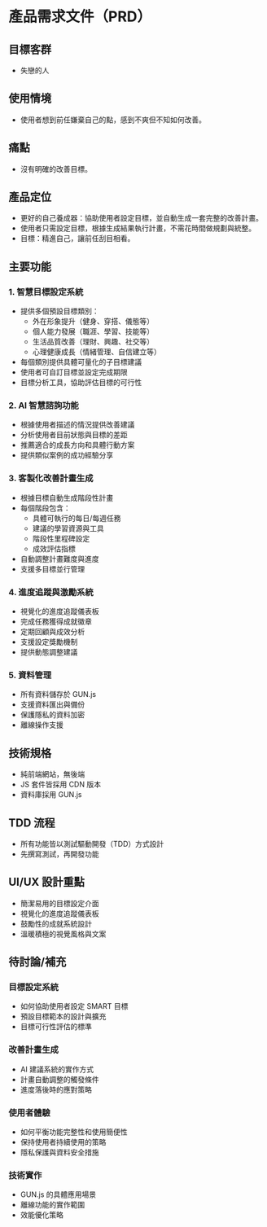 # 產品需求文件（PRD）

## 目標客群
- 失戀的人

## 使用情境
- 使用者想到前任嫌棄自己的點，感到不爽但不知如何改善。

## 痛點
- 沒有明確的改善目標。

## 產品定位
- 更好的自己養成器：協助使用者設定目標，並自動生成一套完整的改善計畫。
- 使用者只需設定目標，根據生成結果執行計畫，不需花時間做規劃與統整。
- 目標：精進自己，讓前任刮目相看。

## 主要功能

### 1. 智慧目標設定系統
- 提供多個預設目標類別：
  - 外在形象提升（健身、穿搭、儀態等）
  - 個人能力發展（職涯、學習、技能等）
  - 生活品質改善（理財、興趣、社交等）
  - 心理健康成長（情緒管理、自信建立等）
- 每個類別提供具體可量化的子目標建議
- 使用者可自訂目標並設定完成期限
- 目標分析工具，協助評估目標的可行性

### 2. AI 智慧諮詢功能
- 根據使用者描述的情況提供改善建議
- 分析使用者目前狀態與目標的差距
- 推薦適合的成長方向和具體行動方案
- 提供類似案例的成功經驗分享

### 3. 客製化改善計畫生成
- 根據目標自動生成階段性計畫
- 每個階段包含：
  - 具體可執行的每日/每週任務
  - 建議的學習資源與工具
  - 階段性里程碑設定
  - 成效評估指標
- 自動調整計畫難度與進度
- 支援多目標並行管理

### 4. 進度追蹤與激勵系統
- 視覺化的進度追蹤儀表板
- 完成任務獲得成就徽章
- 定期回顧與成效分析
- 支援設定獎勵機制
- 提供動態調整建議

### 5. 資料管理
- 所有資料儲存於 GUN.js
- 支援資料匯出與備份
- 保護隱私的資料加密
- 離線操作支援

## 技術規格
- 純前端網站，無後端
- JS 套件皆採用 CDN 版本
- 資料庫採用 GUN.js

## TDD 流程
- 所有功能皆以測試驅動開發（TDD）方式設計
- 先撰寫測試，再開發功能

## UI/UX 設計重點
- 簡潔易用的目標設定介面
- 視覺化的進度追蹤儀表板
- 鼓勵性的成就系統設計
- 溫暖積極的視覺風格與文案

## 待討論/補充
### 目標設定系統
- 如何協助使用者設定 SMART 目標
- 預設目標範本的設計與擴充
- 目標可行性評估的標準

### 改善計畫生成
- AI 建議系統的實作方式
- 計畫自動調整的觸發條件
- 進度落後時的應對策略

### 使用者體驗
- 如何平衡功能完整性和使用簡便性
- 保持使用者持續使用的策略
- 隱私保護與資料安全措施

### 技術實作
- GUN.js 的具體應用場景
- 離線功能的實作範圍
- 效能優化策略
